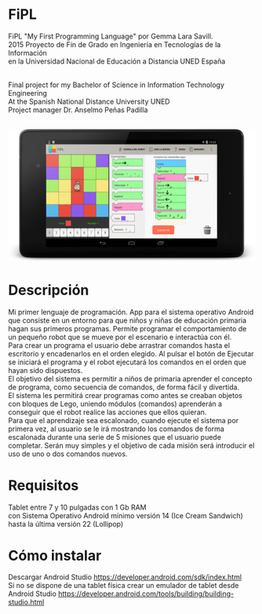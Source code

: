 # FiPL
FiPL "My First Programming Language" por Gemma Lara Savill.<br>
2015 Proyecto de Fin de Grado en Ingeniería en Tecnologías de la Información<br>
en la Universidad Nacional de Educación a Distancia UNED España<br><br>

Final project for my Bachelor of Science in Information Technology Engineering<br>
At the Spanish National Distance University UNED<br>
Project manager Dr. Anselmo Peñas Padilla<br><br>

![Alt text](https://github.com/GemmaLaraSavill/FiPL/blob/master/capturas-pantalla/nexus7.png "FiPL en tablet Nexus 7")

# Descripción
Mi primer lenguaje de programación. App para el sistema operativo Android que consiste en un entorno para que niños y niñas de educación primaria hagan sus primeros programas. Permite programar el comportamiento de un pequeño robot que se mueve por el escenario e interactúa con él.<br>
Para crear un programa el usuario debe arrastrar comandos hasta el escritorio y encadenarlos en el orden elegido.
Al pulsar el botón de Ejecutar se iniciará el programa y el robot ejecutará los comandos en el orden que hayan sido dispuestos.<br>
El objetivo del sistema es permitir a niños de primaria aprender el concepto de programa, como secuencia de comandos, de forma fácil y divertida. <br>
El sistema les permitirá crear programas como antes se creaban objetos con bloques de Lego, uniendo módulos (comandos) aprenderán a conseguir que el robot realice las acciones que ellos quieran.<br>
Para que el aprendizaje sea escalonado, cuando ejecute el sistema por primera vez, al usuario se le irá mostrando los comandos de forma escalonada durante una serie de 5 misiones que el usuario puede completar. Serán muy simples y el objetivo de cada misión será introducir el uso de uno o dos comandos nuevos.<br>

# Requisitos
Tablet entre 7 y 10 pulgadas con 1 Gb RAM<br>
con Sistema Operativo Android mínimo versión 14 (Ice Cream Sandwich) hasta la última versión 22 (Lollipop)<br>

# Cómo instalar
Descargar Android Studio https://developer.android.com/sdk/index.html<br>
Si no se dispone de una tablet física crear un emulador de tablet desde Android Studio
https://developer.android.com/tools/building/building-studio.html

